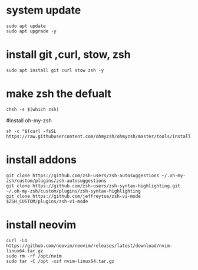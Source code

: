 
# system update
```
sudo apt update
sudo apt upgrade -y
```

# install git ,curl, stow, zsh
```
sudo apt install git curl stow zsh -y
```

# make zsh the defualt
```
chsh -s $(which zsh)
```

#install oh-my-zsh
```
sh -c "$(curl -fsSL https://raw.githubusercontent.com/ohmyzsh/ohmyzsh/master/tools/install.sh)"
```

# install addons
```
git clone https://github.com/zsh-users/zsh-autosuggestions ~/.oh-my-zsh/custom/plugins/zsh-autosuggestions
git clone https://github.com/zsh-users/zsh-syntax-highlighting.git ~/.oh-my-zsh/custom/plugins/zsh-syntax-highlighting
git clone https://github.com/jeffreytse/zsh-vi-mode $ZSH_CUSTOM/plugins/zsh-vi-mode
```

# install neovim
```
curl -LO https://github.com/neovim/neovim/releases/latest/download/nvim-linux64.tar.gz
sudo rm -rf /opt/nvim
sudo tar -C /opt -xzf nvim-linux64.tar.gz
```

